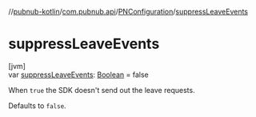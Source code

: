//[pubnub-kotlin](../../../index.md)/[com.pubnub.api](../index.md)/[PNConfiguration](index.md)/[suppressLeaveEvents](suppress-leave-events.md)

# suppressLeaveEvents

[jvm]\
var [suppressLeaveEvents](suppress-leave-events.md): [Boolean](https://kotlinlang.org/api/latest/jvm/stdlib/kotlin/-boolean/index.html) = false

When `true` the SDK doesn't send out the leave requests.

Defaults to `false`.
